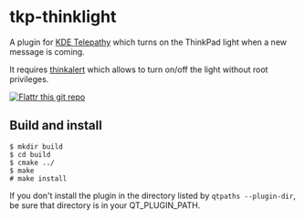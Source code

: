 # tkp-thinklight

A plugin for [KDE Telepathy](https://userbase.kde.org/Telepathy) which turns on the ThinkPad light when a new message is coming.

It requires [thinkalert](http://www.mike.tl/other/ThinkAlert.html) which allows to turn on/off the light without root privileges.

[![Flattr this git repo](http://api.flattr.com/button/flattr-badge-large.png)](https://flattr.com/submit/auto?user_id=ilpianista&url=http://blog.andreascarpino.it/kde-telepathy-thinklight-plugin&title=ktp-thinklight&language=&tags=kde&category=software)

## Build and install

    $ mkdir build
    $ cd build
    $ cmake ../
    $ make
    # make install

If you don't install the plugin in the directory listed by `qtpaths --plugin-dir`, be sure that directory is in your QT_PLUGIN_PATH.
